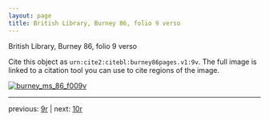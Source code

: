 ```yaml
---
layout: page
title: British Library, Burney 86, folio 9 verso
---
```


British Library, Burney 86, folio 9 verso

Cite this object as `urn:cite2:citebl:burney86pages.v1:9v`.  The full image is linked to a citation tool you can use to cite regions of the image.

[![burney_ms_86_f009v](http://www.homermultitext.org/iipsrv?IIIF=/project/homer/pyramidal/deepzoom/citebl/burney86imgs/v1/burney_ms_86_f009v.tif/full/800,/0/default.jpg)](http://www.homermultitext.org/ict2/?urn=urn:cite2:citebl:burney86imgs.v1:burney_ms_86_f009v) 

---

previous:  [9r](../9r/) | next: [10r](../10r/)